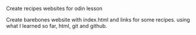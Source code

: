 Create recipes websites for odin lesson

Create barebones website with index.html and links for some recipes. 
using what I learned so far, html, git and github.

